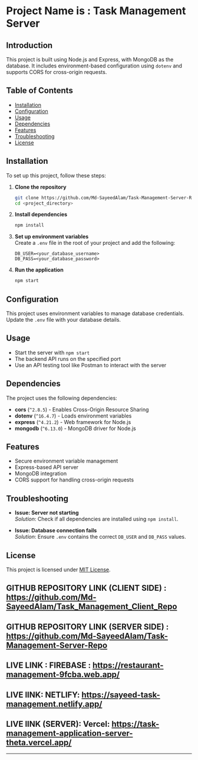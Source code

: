 # Project Name is : Task Management Server

## Introduction
This project is built using Node.js and Express, with MongoDB as the database. It includes environment-based configuration using `dotenv` and supports CORS for cross-origin requests.

## Table of Contents
- [Installation](#installation)
- [Configuration](#configuration)
- [Usage](#usage)
- [Dependencies](#dependencies)
- [Features](#features)
- [Troubleshooting](#troubleshooting)
- [License](#license)

## Installation
To set up this project, follow these steps:

1. **Clone the repository**  
   ```sh
   git clone https://github.com/Md-SayeedAlam/Task-Management-Server-Repo
   cd <project_directory>
   ```

2. **Install dependencies**  
   ```sh
   npm install
   ```

3. **Set up environment variables**  
   Create a `.env` file in the root of your project and add the following:
   ```env
   DB_USER=<your_database_username>
   DB_PASS=<your_database_password>
   ```

4. **Run the application**  
   ```sh
   npm start
   ```

## Configuration
This project uses environment variables to manage database credentials. Update the `.env` file with your database details.

## Usage
- Start the server with `npm start`
- The backend API runs on the specified port
- Use an API testing tool like Postman to interact with the server

## Dependencies
The project uses the following dependencies:
- **cors** (`^2.8.5`) - Enables Cross-Origin Resource Sharing
- **dotenv** (`^16.4.7`) - Loads environment variables
- **express** (`^4.21.2`) - Web framework for Node.js
- **mongodb** (`^6.13.0`) - MongoDB driver for Node.js

## Features
- Secure environment variable management
- Express-based API server
- MongoDB integration
- CORS support for handling cross-origin requests

## Troubleshooting
- **Issue: Server not starting**  
  _Solution_: Check if all dependencies are installed using `npm install`.

- **Issue: Database connection fails**  
  _Solution_: Ensure `.env` contains the correct `DB_USER` and `DB_PASS` values.

## License
This project is licensed under [MIT License](LICENSE).




## GITHUB REPOSITORY LINK (CLIENT SIDE) : https://github.com/Md-SayeedAlam/Task_Management_Client_Repo

## GITHUB REPOSITORY LINK (SERVER SIDE) : https://github.com/Md-SayeedAlam/Task-Management-Server-Repo

## LIVE LINK : FIREBASE : https://restaurant-management-9fcba.web.app/

## LIVE lINK: NETLIFY:  https://sayeed-task-management.netlify.app/

## LIVE lINK (SERVER): Vercel: https://task-management-application-server-theta.vercel.app/

---


